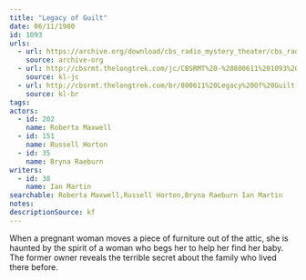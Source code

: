 ```yaml
---
title: "Legacy of Guilt"
date: 06/11/1980
id: 1093
urls: 
  - url: https://archive.org/download/cbs_radio_mystery_theater/cbs_radio_mystery_theater-1051-1100.zip/cbs_radio_mystery_theater-1051-1100%2Fcbsrmt_1093_legacy_of_guilt.mp3
    source: archive-org
  - url: http://cbsrmt.thelongtrek.com/jc/CBSRMT%20-%20800611%201093%20Legacy%20Of%20Guilt%20vbr%20jt_jc.mp3
    source: kl-jc
  - url: http://cbsrmt.thelongtrek.com/br/800611%20Legacy%20Of%20Guilt-WBBM.mp3
    source: kl-br
tags: 
actors:  
  - id: 202
    name: Roberta Maxwell  
  - id: 151
    name: Russell Horton  
  - id: 35
    name: Bryna Raeburn
writers:  
  - id: 38
    name: Ian Martin
searchable: Roberta Maxwell,Russell Horton,Bryna Raeburn Ian Martin
notes: 
descriptionSource: kf
---
```

When a pregnant woman moves a piece of furniture out of the attic, she is haunted by the spirit of a woman who begs her to help her find her baby. The former owner reveals the terrible secret about the family who lived there before.